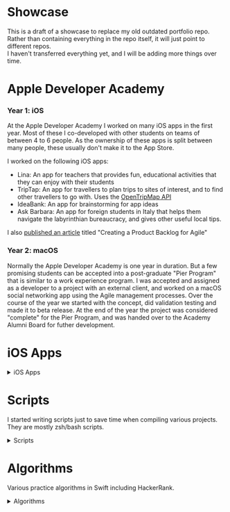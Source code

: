 # Showcase
This is a draft of a showcase to replace my old outdated portfolio repo. <br>
Rather than containing everything in the repo itself, it will just point to different repos. <br>
I haven't transferred everything yet, and I will be adding more things over time.

# Apple Developer Academy 

### Year 1: iOS

At the Apple Developer Academy I worked on many iOS apps in the first year. Most of these I co-developed with other students on teams of between 4 to 6 people. 
As the ownership of these apps is split between many people, these usually don't make it to the App Store. 

I worked on the following iOS apps:

  - Lina: An app for teachers that provides fun, educational activities that they can enjoy with their students
  - TripTap: An app for travellers to plan trips to sites of interest, and to find other travellers to go with. Uses the [OpenTripMap API](https://dev.opentripmap.org/product)
  - IdeaBank: An app for brainstorming for app ideas
  - Ask Barbara: An app for foreign students in Italy that helps them navigate the labyrinthian bureaucracy, and gives other useful local tips. 

I also [published an article](https://medium.com/@shinra.electric/creating-a-product-backlog-for-agile-681698e5564b) titled "Creating a Product Backlog for Agile"

### Year 2: macOS

Normally the Apple Developer Academy is one year in duration. But a few promising students can be accepted into a post-graduate "Pier Program" that is similar to a work experience program. 
I was accepted and assigned as a developer to a project with an external client, and worked on a macOS social networking app using the Agile management processes. 
Over the course of the year we started with the concept, did validation testing and made it to beta release. 
At the end of the year the project was considered "complete" for the Pier Program, and was handed over to the Academy Alumni Board for futher development. 

# iOS Apps

<details>
  <summary>iOS Apps</summary>
  
- [Sajeon Dictionary](https://github.com/shinra-electric/Sajeon): A Korean->English dictionary
- [searchOS](https://github.com/shinra-electric/searchOS): Provides information about all macOS releases
</details>

# Scripts
I started writing scripts just to save time when compiling various projects.<br>
They are mostly zsh/bash scripts.

<details>
  <summary>Scripts</summary>
  
- [Build scripts for macOS](https://github.com/shinra-electric/Build-scripts)
- [Format Conversion Scripts](https://github.com/shinra-electric/Conversion-Scripts)
</details>

# Algorithms
Various practice algorithms in Swift including HackerRank.

<details>
  <summary>Algorithms</summary>
  
- [HackerRank](https://github.com/shinra-electric/HackerRank)
</details>

